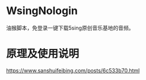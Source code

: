 # WsingNologin  

油猴脚本，免登录一键下载5sing原创音乐基地的音频。

# 原理及使用说明  

https://www.sanshuifeibing.com/posts/6c533b70.html